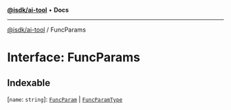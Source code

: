 [**@isdk/ai-tool**](../README.md) • **Docs**

***

[@isdk/ai-tool](../globals.md) / FuncParams

# Interface: FuncParams

## Indexable

 \[`name`: `string`\]: [`FuncParam`](FuncParam.md) \| [`FuncParamType`](../type-aliases/FuncParamType.md)
